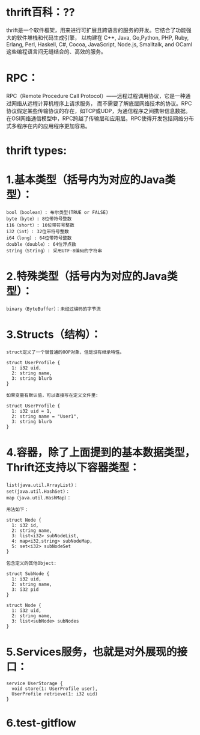 # thrift百科：??

thrift是一个软件框架，用来进行可扩展且跨语言的服务的开发。它结合了功能强大的软件堆栈和代码生成引擎，
以构建在 C++, Java, Go,Python, PHP, Ruby, Erlang, Perl, Haskell, C#, Cocoa, JavaScript, Node.js, 
Smalltalk, and OCaml 这些编程语言间无缝结合的、高效的服务。

# RPC：

RPC（Remote Procedure Call Protocol）——远程过程调用协议，它是一种通过网络从远程计算机程序上请求服务，
而不需要了解底层网络技术的协议。RPC协议假定某些传输协议的存在，如TCP或UDP，为通信程序之间携带信息数据。
在OSI网络通信模型中，RPC跨越了传输层和应用层。RPC使得开发包括网络分布式多程序在内的应用程序更加容易。

# thrift types:

# 1.基本类型（括号内为对应的Java类型）：

    bool（boolean）: 布尔类型(TRUE or FALSE)
    byte（byte）: 8位带符号整数
    i16（short）: 16位带符号整数
    i32（int）: 32位带符号整数
    i64（long）: 64位带符号整数
    double（double）: 64位浮点数
    string（String）: 采用UTF-8编码的字符串

# 2.特殊类型（括号内为对应的Java类型）：

    binary（ByteBuffer）：未经过编码的字节流

# 3.Structs（结构）：

    struct定义了一个很普通的OOP对象，但是没有继承特性。
    
    struct UserProfile {
      1: i32 uid,
      2: string name,
      3: string blurb
    }
    
    如果变量有默认值，可以直接写在定义文件里:
    
    struct UserProfile {
      1: i32 uid = 1,
      2: string name = "User1",
      3: string blurb
    }

# 4.容器，除了上面提到的基本数据类型，Thrift还支持以下容器类型：

    list(java.util.ArrayList)：
    set(java.util.HashSet)：
    map（java.util.HashMap）：
    
    用法如下：
    
    struct Node {
      1: i32 id,
      2: string name,
      3: list<i32> subNodeList,
      4: map<i32,string> subNodeMap,
      5: set<i32> subNodeSet
    }
    
    包含定义的其他Object:
    
    struct SubNode {
      1: i32 uid,
      2: string name,
      3: i32 pid
    }
    
    struct Node {
      1: i32 uid,
      2: string name,
      3: list<subNode> subNodes
    }

# 5.Services服务，也就是对外展现的接口：

    service UserStorage {
      void store(1: UserProfile user),
      UserProfile retrieve(1: i32 uid)
    }

# 6.test-gitflow
